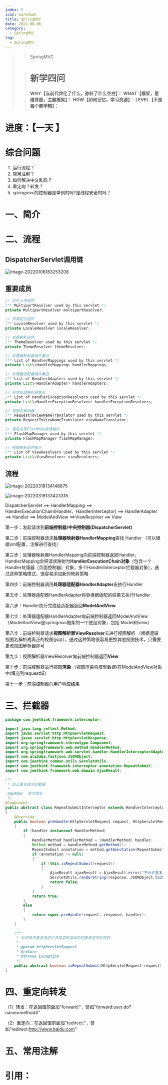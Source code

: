 ```yaml
---
index: 2
icon: markdown
title: SpringMVC
date: 2022-06-06
category:
  - SpringMVC
tag:
  - SpringMVC
---
```


> > SpringMVC
>
> <!-- more -->
>
> > # 新学四问
> >
> > **WHY【与前代优化了什么，弥补了什么空白】：**
> > **WHAT【框架，思维导图，主题框架】：**
> > **HOW【如何记忆，学习资源】**：
> > **LEVEL【不是每个都学精】：**
>
# 进度：【一天 】

# 综合问题

1. 运行流程？
2. 常用注解？
3. 如何解决中文乱码？
4. 重定向？转发？
4. springmvc的控制器是单例的吗?是线程安全的吗？

# 一、简介

# 二、流程

## DispatcherServlet调用链

![image-20220106183253208](http://rcy276gfy.hd-bkt.clouddn.com/work/image-20220106183253208.png)

## 重要成员

```java
// 文件上传组件
/** MultipartResolver used by this servlet */
private MultipartResolver multipartResolver;

// 资源定位组件
/** LocaleResolver used by this servlet */
private LocaleResolver localeResolver;

// 主题解析组件
/** ThemeResolver used by this servlet */
private ThemeResolver themeResolver;

// 处理器映射器组件集合
/** List of HandlerMappings used by this servlet */
private List\<HandlerMapping> handlerMappings;

// 处理器适配器组件集合
/** List of HandlerAdapters used by this servlet */
private List\<HandlerAdapter> handlerAdapters;

// 异常处理解析器集合
/** List of HandlerExceptionResolvers used by this servlet */
private List\<HandlerExceptionResolver> handlerExceptionResolvers;

// 视图名解析器
/** RequestToViewNameTranslator used by this servlet */
private RequestToViewNameTranslator viewNameTranslator;

// 重定向及FlashMap存储组件
/** FlashMapManager used by this servlet */
private FlashMapManager flashMapManager;

// 视图解析组件集合
/** List of ViewResolvers used by this servlet */
private List\<ViewResolver> viewResolvers;
```



## 流程

![image-20220318134148875](http://rcy276gfy.hd-bkt.clouddn.com/work/image-20220318134148875.png)

![image-20220319133423318](http://rcy276gfy.hd-bkt.clouddn.com/image-20220319133423318.png)

DispatcherServlet ==> HandlerMapping ==> HandlerExecutionChain(Handler、HandlerInterceptor) ==> HandlerAdapter ==> Handler ==> ModelAndView ==>ViewResolver ==> View

第一步：发起请求到**前端控制器/中央控制器(DispatcherServlet)**

第二步：前端控制器请求**处理器映射器HandlerMapping**查找 Handler （可以根据xml配置、注解进行查找）

第三步：处理器映射器HandlerMapping向前端控制器返回Handler，HandlerMapping会把请求映射为**HandlerExecutionChain对象**（包含一个Handler处理器（页面控制器）对象，多个HandlerInterceptor拦截器对象），通过这种策略模式，很容易添加新的映射策略

第四步：前端控制器调用**处理器适配器HandlerAdapter**去执行Handler

第五步：处理器适配器HandlerAdapter将会根据适配的结果去执行Handler

第六步：Handler执行完成给适配器返回**ModelAndView**

第七步：处理器适配器HandlerAdapter向前端控制器返回ModelAndView （ModelAndView是springmvc框架的一个底层对象，包括 Model和view）

第八步：前端控制器请求**视图解析器ViewResolver**去进行视图解析 （根据逻辑视图名解析成真正的视图(jsp)），通过这种策略很容易更换其他视图技术，只需要更改视图解析器即可

第九步：视图解析器ViewResolver向前端控制器返回**View**

第十步：前端控制器进行视图**渲染** （视图渲染将模型数据(在ModelAndView对象中)填充到request域）

第十一步：前端控制器向用户响应结果

# 三、拦截器

```java
package com.jeethink.framework.interceptor;

import java.lang.reflect.Method;
import javax.servlet.http.HttpServletRequest;
import javax.servlet.http.HttpServletResponse;
import org.springframework.stereotype.Component;
import org.springframework.web.method.HandlerMethod;
import org.springframework.web.servlet.handler.HandlerInterceptorAdapter;
import com.alibaba.fastjson.JSONObject;
import com.jeethink.common.utils.ServletUtils;
import com.jeethink.framework.interceptor.annotation.RepeatSubmit;
import com.jeethink.framework.web.domain.AjaxResult;

/**
 * 防止重复提交拦截器
 * 
 @author  官方网址
 */
@Component
public abstract class RepeatSubmitInterceptor extends HandlerInterceptorAdapter
{
    @Override
    public boolean preHandle(HttpServletRequest request, HttpServletResponse response, Object handler) throws Exception
    {
        if (handler instanceof HandlerMethod)
        {
            HandlerMethod handlerMethod = (HandlerMethod) handler;
            Method method = handlerMethod.getMethod();
            RepeatSubmit annotation = method.getAnnotation(RepeatSubmit.class);
            if (annotation != null)
            {
                if (this.isRepeatSubmit(request))
                {
                    AjaxResult ajaxResult = AjaxResult.error("不允许重复提交，请稍后再试");
                    ServletUtils.renderString(response, JSONObject.toJSONString(ajaxResult));
                    return false;
                }
            }
            return true;
        }
        else
        {
            return super.preHandle(request, response, handler);
        }
    }

    /**
     * 验证是否重复提交由子类实现具体的防重复提交的规则
     * 
     * @param httpServletRequest
     * @return
     * @throws Exception
     */
    public abstract boolean isRepeatSubmit(HttpServletRequest request);
}
```

# 四、重定向转发

（1）转发：在返回值前面加"forward:"，譬如"forward:user.do?name=method4"

（2）重定向：在返回值前面加"redirect:"，譬如"redirect:http://www.baidu.com"

# 五、常用注解



# 引用：



